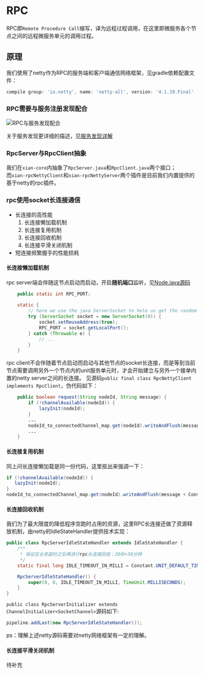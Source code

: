 # RPC
RPC即`Remote Procedure Call`缩写，译为远程过程调用，在这里即微服务各个节点之间的远程微服务单元的调用过程。

## 原理
我们使用了netty作为RPC的服务端和客户端通信网络框架，见gradle依赖配置文件：
```gradle
compile group: 'io.netty', name: 'netty-all', version: '4.1.19.Final'
```
### RPC需要与服务注册发现配合
![RPC与服务发现配合](http://processon.com/chart_image/5cd06c53e4b01941c8c89211.png?_=1557172429050)  
  
关于服务发现更详细的描述，见[服务发现详解](../service-discovery/README.md)

### RpcServer与RpcClient抽象
我们在`xian-core`内抽象了`RpcServer.java`和`RpcClient.java`两个接口；  
而`xian-rpcNettyClient`和`xian-rpcNettyServer`两个插件是目前我们内置提供的基于netty的rpc插件。

### rpc使用socket长连接通信
- 长连接的高性能
  1. 长连接懒加载机制
  2. 长连接复用机制
  3. 长连接回收机制
  4. 长连接平滑关闭机制
- 短连接频繁握手的性能损耗

#### 长连接懒加载机制
rpc server端会伴随这节点启动而启动，开启**随机端口**监听，见[Node.java源码](https://github.com/xiancloud/xian/blob/master/xian-core/src/main/java/info/xiancloud/core/distribution/Node.java)
```Node.java
    public static int RPC_PORT;
    
    static {
        // here we use the java ServerSocket to hele us get the random port.
        try (ServerSocket socket = new ServerSocket(0)) {
            socket.setReuseAddress(true);
            RPC_PORT = socket.getLocalPort();
        } catch (Throwable e) {
            // ...
        }
    }
```
rpc client不会伴随着节点启动而启动与其他节点的socket长连接，而是等到当前节点需要调用另外一个节点内的unit服务单元时，才会开始建立与另外一个接单内置的netty server之间的长连接。
见源码`public final class RpcNettyClient implements RpcClient`，伪代码如下：
```RpcNettyClient.java
    public boolean request(String nodeId, String message) {
        if (!channelAvailable(nodeId)) {
            lazyInit(nodeId);
        }
        ...
        nodeId_to_connectedChannel_map.get(nodeId).writeAndFlush(message + Constant.RPC_DELIMITER);
        ...
    }
```

#### 长连接复用机制
同上问长连接懒加载是同一份代码，这里抠出来强调一下：
```java
if (!channelAvailable(nodeId)) {
   lazyInit(nodeId);
}
nodeId_to_connectedChannel_map.get(nodeId).writeAndFlush(message + Constant.RPC_DELIMITER);
```

#### 长连接回收机制
我们为了最大限度的降低程序空跑时占用的资源，这里RPC长连接还做了资源释放机制，由netty的IdleStateHandler提供技术实现：
```java
public class RpcServerIdleStateHandler extends IdleStateHandler {
    /**
     * 保证在业务超时之后再进行rpc长连接回收；20秒+30分钟
     */
    static final long IDLE_TIMEOUT_IN_MILLI = Constant.UNIT_DEFAULT_TIME_OUT_IN_MILLI + 60 * 1000 * 30;

    RpcServerIdleStateHandler() {
        super(0, 0, IDLE_TIMEOUT_IN_MILLI, TimeUnit.MILLISECONDS);
    }
}
```
`public class RpcServerInitializer extends ChannelInitializer<SocketChannel>`源码如下:
```java
pipeline.addLast(new RpcServerIdleStateHandler());
```
ps：理解上述netty源码需要对netty网络框架有一定的理解。

#### 长连接平滑关闭机制
待补充





